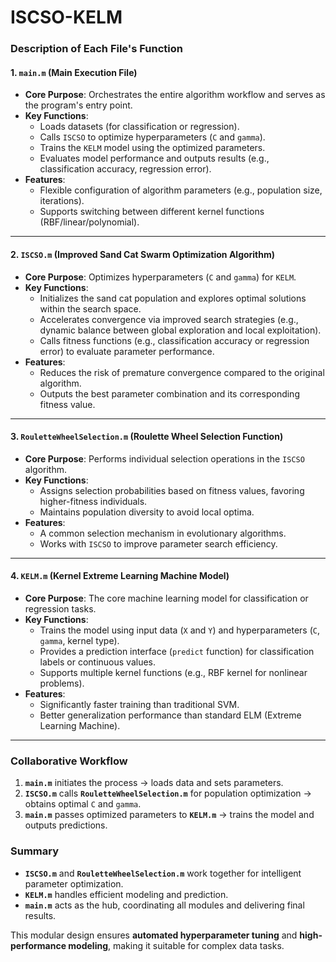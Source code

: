 # ISCSO-KELM
### **Description of Each File's Function**  

#### **1. `main.m` (Main Execution File)**  
- **Core Purpose**: Orchestrates the entire algorithm workflow and serves as the program's entry point.  
- **Key Functions**:  
  - Loads datasets (for classification or regression).  
  - Calls `ISCSO` to optimize hyperparameters (`C` and `gamma`).  
  - Trains the `KELM` model using the optimized parameters.  
  - Evaluates model performance and outputs results (e.g., classification accuracy, regression error).  
- **Features**:  
  - Flexible configuration of algorithm parameters (e.g., population size, iterations).  
  - Supports switching between different kernel functions (RBF/linear/polynomial).  

---  

#### **2. `ISCSO.m` (Improved Sand Cat Swarm Optimization Algorithm)**  
- **Core Purpose**: Optimizes hyperparameters (`C` and `gamma`) for `KELM`.  
- **Key Functions**:  
  - Initializes the sand cat population and explores optimal solutions within the search space.  
  - Accelerates convergence via improved search strategies (e.g., dynamic balance between global exploration and local exploitation).  
  - Calls fitness functions (e.g., classification accuracy or regression error) to evaluate parameter performance.  
- **Features**:  
  - Reduces the risk of premature convergence compared to the original algorithm.  
  - Outputs the best parameter combination and its corresponding fitness value.  

---  

#### **3. `RouletteWheelSelection.m` (Roulette Wheel Selection Function)**  
- **Core Purpose**: Performs individual selection operations in the `ISCSO` algorithm.  
- **Key Functions**:  
  - Assigns selection probabilities based on fitness values, favoring higher-fitness individuals.  
  - Maintains population diversity to avoid local optima.  
- **Features**:  
  - A common selection mechanism in evolutionary algorithms.  
  - Works with `ISCSO` to improve parameter search efficiency.  

---  

#### **4. `KELM.m` (Kernel Extreme Learning Machine Model)**  
- **Core Purpose**: The core machine learning model for classification or regression tasks.  
- **Key Functions**:  
  - Trains the model using input data (`X` and `Y`) and hyperparameters (`C`, `gamma`, kernel type).  
  - Provides a prediction interface (`predict` function) for classification labels or continuous values.  
  - Supports multiple kernel functions (e.g., RBF kernel for nonlinear problems).  
- **Features**:  
  - Significantly faster training than traditional SVM.  
  - Better generalization performance than standard ELM (Extreme Learning Machine).  

---  

### **Collaborative Workflow**  
1. **`main.m`** initiates the process → loads data and sets parameters.  
2. **`ISCSO.m`** calls **`RouletteWheelSelection.m`** for population optimization → obtains optimal `C` and `gamma`.  
3. **`main.m`** passes optimized parameters to **`KELM.m`** → trains the model and outputs predictions.  

### **Summary**  
- **`ISCSO.m`** and **`RouletteWheelSelection.m`** work together for intelligent parameter optimization.  
- **`KELM.m`** handles efficient modeling and prediction.  
- **`main.m`** acts as the hub, coordinating all modules and delivering final results.  

This modular design ensures **automated hyperparameter tuning** and **high-performance modeling**, making it suitable for complex data tasks.
